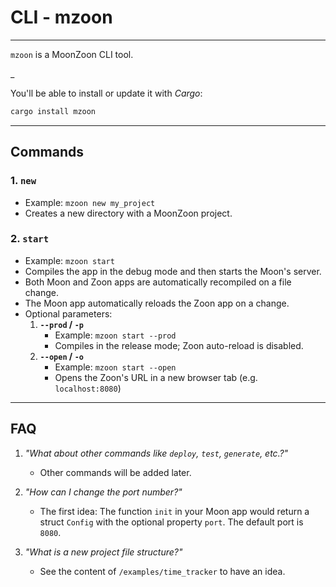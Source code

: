 # CLI - mzoon
---

`mzoon` is a MoonZoon CLI tool. 

_

You'll be able to install or update it with _Cargo_: 
```sh
cargo install mzoon
```

---

## Commands

### 1. `new`

- Example: `mzoon new my_project` 
- Creates a new directory with a MoonZoon project.

### 2. `start`

- Example: `mzoon start`
- Compiles the app in the debug mode and then starts the Moon's server.
- Both Moon and Zoon apps are automatically recompiled on a file change.
- The Moon app automatically reloads the Zoon app on a change.
- Optional parameters:
   1. **`--prod` / `-p`**
      - Example: `mzoon start --prod`
      - Compiles in the release mode; Zoon auto-reload is disabled.
   1. **`--open` / `-o`**
      - Example: `mzoon start --open`
      - Opens the Zoon's URL in a new browser tab (e.g. `localhost:8080`)

---

## FAQ
1. _"What about other commands like `deploy`, `test`, `generate`, etc.?"_
   - Other commands will be added later.

1. _"How can I change the port number?"_
   - The first idea: The function `init` in your Moon app would return a struct `Config` with the optional property `port`. The default port is `8080`.

1. _"What is a new project file structure?"_
   - See the content of `/examples/time_tracker` to have an idea.
    



